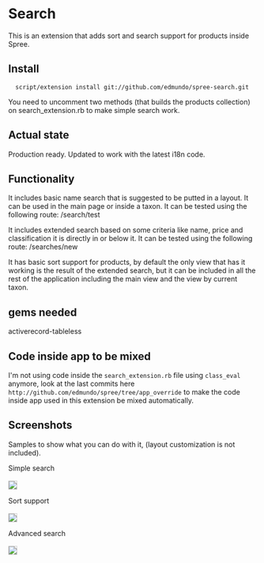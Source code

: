 # Search

This is an extension that adds sort and search support for products inside Spree.

## Install
      script/extension install git://github.com/edmundo/spree-search.git

You need to uncomment two methods (that builds the products collection) on search_extension.rb to make simple search work.

## Actual state
Production ready. Updated to work with the latest i18n code.

## Functionality
It includes basic name search that is suggested to be putted in a layout. It can be used in the main page or inside a taxon.
It can be tested using the following route:
/search/test

It includes extended search based on some criteria like name, price and classification it is directly in or below it.
It can be tested using the following route:
/searches/new

It has basic sort support for products, by default the only view that has it working is the result of the extended search, but it can be included in all the rest of the application including the main view and the view by current taxon.

## gems needed
activerecord-tableless

## Code inside app to be mixed
I'm not using code inside the `search_extension.rb` file using `class_eval` anymore, look at the last commits here `http://github.com/edmundo/spree/tree/app_override` to make the code inside app used in this extension be mixed automatically.

## Screenshots

Samples to show what you can do with it, (layout customization is not included).

Simple search
<br/><br/>
<img src="http://i498.photobucket.com/albums/rr350/edmundo_vn/spree-search_simple.png" style="border: 1px solid #CCC;" />

Sort support
<br/><br/>
<img src="http://i498.photobucket.com/albums/rr350/edmundo_vn/spree-search_sort.png" style="border: 1px solid #CCC;" />

Advanced search
<br/><br/>
<img src="http://i498.photobucket.com/albums/rr350/edmundo_vn/spree-search_advanced.png" style="border: 1px solid #CCC;" />

